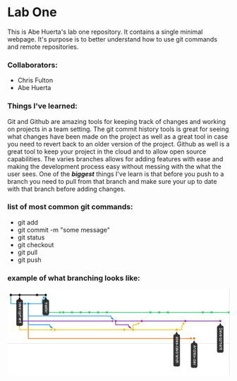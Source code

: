 # Lab One

   This is Abe Huerta's lab one repository. It contains a single minimal webpage. It's purpose is to better understand how to use git commands and remote repositories.

### Collaborators:

   - Chris Fulton
   - Abe Huerta

### Things I've learned:

   Git and Github are amazing tools for keeping track of changes and working on projects in a team setting. The git commit history tools is great for seeing what changes have been made on the project as well as a great tool in case you need to revert back to an older version of the project. Github as well is a great tool to keep your project in the cloud and to allow open source capabilities. The varies branches allows for adding features with ease and making the development process easy without messing with the what the user sees. One of the ***biggest*** things I've learn is that before you push to a branch you need to pull from that branch and make sure your up to date with that branch before adding changes.

### list of most common git commands:

   - git add <filename>
   - git commit -m "some message"
   - git status
   - git checkout <branch>
   - git pull <branch>
   - git push

### example of what branching looks like:

![branching example](./img/networkfile.PNG "branching example")
